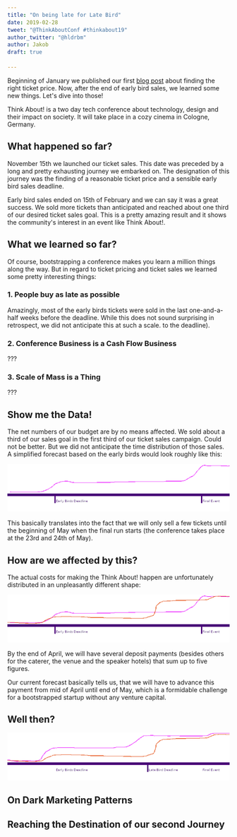 ```yaml
---
title: "On being late for Late Bird"
date: 2019-02-28
tweet: "@ThinkAboutConf #thinkabout19"
author_twitter: "@hldrbm"
author: Jakob
draft: true

---
```


Beginning of January we published our first [blog
post](/blog/learning-from-a-ticket-price-adventure.html) about finding the
right ticket price. Now, after the end of early bird sales, we learned some new
things. Let's dive into those!

Think About! is a two day tech conference about technology, design and their
impact on society. It will take place in a cozy cinema in Cologne, Germany.

## What happened so far?

November 15th we launched our ticket sales. This date was preceded by a long
and pretty exhausting journey we embarked on. The designation of this journey
was the finding of a reasonable ticket price and a sensible early bird sales
deadline.

Early bird sales ended on 15th of February and we can say it was a great
success. We sold more tickets than anticipated and reached about one third of
our desired ticket sales goal. This is a pretty amazing result and it shows the
community's interest in an event like Think About!.

## What we learned so far?

Of course, bootstrapping a conference makes you learn a million things along
the way. But in regard to ticket pricing and ticket sales we learned some
pretty interesting things:

### 1. People buy as late as possible

Amazingly, most of the early birds tickets were sold in the last
one-and-a-half weeks before the deadline. While this does not sound surprising
in retrospect, we did not anticipate this at such a scale.
to the deadline).

### 2. Conference Business is a Cash Flow Business

???

### 3. Scale of Mass is a Thing

???

## Show me the Data!

The net numbers of our budget are by no means affected. We sold about a third
of our sales goal in the first third of our ticket sales campaign. Could not be
better. But we did not anticipate the time distribution of those sales. A
simplified forecast based on the early birds would look roughly like this:

![Graph that depicts ticket sales over time](/assets/images/blog/late-bird/diagram.png)

This basically translates into the fact that we will only sell a few tickets
until the beginning of May when the final run starts (the conference takes
place at the 23rd and 24th of May).

## How are we affected by this?

The actual costs for making the Think About! happen are unfortunately distributed in an unpleasantly different shape:

![Graph that depicts ticket sales over time](/assets/images/blog/late-bird/diagram2.png)

By the end of April, we will have several deposit payments (besides others for
the caterer, the venue and the speaker hotels) that sum up to five figures.

Our current forecast basically tells us, that we will have to advance this
payment from mid of April until end of May, which is a formidable challenge for
a bootstrapped startup without any venture capital.

## Well then?



![Graph that depicts ticket sales over time](/assets/images/blog/late-bird/diagram3.png)

## On Dark Marketing Patterns

## Reaching the Destination of our second Journey
